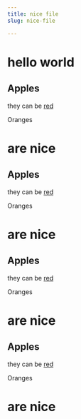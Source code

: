 ```yaml
---
title: nice file      
slug: nice-file      

---
```


<div class="bn-container">
<divclass="bn-default-styles">
<div class="bn-block-group" data-node-type="blockGroup"><div class="bn-block-outer" data-node-type="blockOuter" data-id="56fe440a-d27c-4293-bec2-f27cdd694c62"><div class="bn-block" data-node-type="blockContainer" data-id="56fe440a-d27c-4293-bec2-f27cdd694c62"><div class="bn-block-content" data-content-type="paragraph"><p class="bn-inline-content"></p></div></div></div><div class="bn-block-outer" data-node-type="blockOuter" data-id="b9fa307f-c963-4dbf-89d5-51dbcd418c8d"><div class="bn-block" data-node-type="blockContainer" data-id="b9fa307f-c963-4dbf-89d5-51dbcd418c8d"><div class="bn-block-content" data-content-type="paragraph"><p class="bn-inline-content"></p></div></div></div><div class="bn-block-outer" data-node-type="blockOuter" data-id="d5699d2b-8ba4-4b7a-892c-5a71e059b16c"><div class="bn-block" data-node-type="blockContainer" data-id="d5699d2b-8ba4-4b7a-892c-5a71e059b16c"><div class="bn-block-content" data-content-type="heading"><span class="bn-inline-content">

# hello world

</span></div></div></div><div class="bn-block-outer" data-node-type="blockOuter" data-id="bb37c029-21b0-4ec8-bd77-083a8d886828"><div class="bn-block" data-node-type="blockContainer" data-id="bb37c029-21b0-4ec8-bd77-083a8d886828"><div class="bn-block-content" data-content-type="paragraph"><p class="bn-inline-content"></p></div></div></div><div class="bn-block-outer" data-node-type="blockOuter" data-id="9b0bee90-ee65-435b-875d-47459f766b17"><div class="bn-block" data-node-type="blockContainer" data-id="9b0bee90-ee65-435b-875d-47459f766b17"><div class="bn-block-content" data-content-type="heading" data-level="2"><span class="bn-inline-content">

##  Apples

</span></div><div class="bn-block-group" data-node-type="blockGroup"><div class="bn-block-outer" data-node-type="blockOuter" data-id="b015d7b9-b466-4f9a-b76d-4a81994c4f65"><div class="bn-block" data-node-type="blockContainer" data-id="b015d7b9-b466-4f9a-b76d-4a81994c4f65"><div class="bn-block-content" data-content-type="paragraph"><p class="bn-inline-content">they can be <u>red</u></p></div></div></div></div></div></div><div class="bn-block-outer" data-node-type="blockOuter" data-id="631a7e1f-b0c4-4fff-a1d4-8eb8e4c7d1ff"><div class="bn-block" data-node-type="blockContainer" data-id="631a7e1f-b0c4-4fff-a1d4-8eb8e4c7d1ff"><div class="bn-block-content" data-content-type="paragraph"><p class="bn-inline-content"></p></div></div></div><div class="bn-block-outer" data-node-type="blockOuter" data-id="93261504-4520-46c2-8d9d-dbf2a6d3ce5b"><div class="bn-block" data-node-type="blockContainer" data-id="93261504-4520-46c2-8d9d-dbf2a6d3ce5b"><div class="bn-block-content" data-content-type="toggleListItem"><p class="bn-inline-content">Oranges</p></div><div class="bn-block-group" data-node-type="blockGroup"><div class="bn-block-outer" data-node-type="blockOuter" data-id="9d9fb9a1-9a1e-4b64-80f8-a40f5bd47bd9"><div class="bn-block" data-node-type="blockContainer" data-id="9d9fb9a1-9a1e-4b64-80f8-a40f5bd47bd9"><div class="bn-block-content" data-content-type="heading"><span class="bn-inline-content">

# are nice

</span></div></div></div></div></div></div><div class="bn-block-outer" data-node-type="blockOuter" data-id="2bb8b066-8523-4235-bc53-b6f2332ab89e"><div class="bn-block" data-node-type="blockContainer" data-id="2bb8b066-8523-4235-bc53-b6f2332ab89e"><div class="bn-block-content" data-content-type="paragraph"><p class="bn-inline-content"></p></div></div></div><div class="bn-block-outer" data-node-type="blockOuter" data-id="341d4ea5-671d-4ab2-be03-8a1c3c88cf90"><div class="bn-block" data-node-type="blockContainer" data-id="341d4ea5-671d-4ab2-be03-8a1c3c88cf90"><div class="bn-block-content" data-content-type="heading" data-level="2"><span class="bn-inline-content">

##  Apples

</span></div><div class="bn-block-group" data-node-type="blockGroup"><div class="bn-block-outer" data-node-type="blockOuter" data-id="42fc6cc6-d178-4153-a3b8-c5632955db45"><div class="bn-block" data-node-type="blockContainer" data-id="42fc6cc6-d178-4153-a3b8-c5632955db45"><div class="bn-block-content" data-content-type="paragraph"><p class="bn-inline-content">they can be <u>red</u></p></div></div></div></div></div></div><div class="bn-block-outer" data-node-type="blockOuter" data-id="5289f4fa-1cb0-4403-842b-4897583c49c3"><div class="bn-block" data-node-type="blockContainer" data-id="5289f4fa-1cb0-4403-842b-4897583c49c3"><div class="bn-block-content" data-content-type="paragraph"><p class="bn-inline-content"></p></div></div></div><div class="bn-block-outer" data-node-type="blockOuter" data-id="c6595271-46d0-4883-89b9-af4c5a02b928"><div class="bn-block" data-node-type="blockContainer" data-id="c6595271-46d0-4883-89b9-af4c5a02b928"><div class="bn-block-content" data-content-type="toggleListItem"><p class="bn-inline-content">Oranges</p></div><div class="bn-block-group" data-node-type="blockGroup"><div class="bn-block-outer" data-node-type="blockOuter" data-id="36a0594a-bde6-4135-aaf2-c05c1a264375"><div class="bn-block" data-node-type="blockContainer" data-id="36a0594a-bde6-4135-aaf2-c05c1a264375"><div class="bn-block-content" data-content-type="heading"><span class="bn-inline-content">

# are nice

</span></div></div></div><div class="bn-block-outer" data-node-type="blockOuter" data-id="35f8ba10-cfad-4cf4-9628-e96525403d52"><div class="bn-block" data-node-type="blockContainer" data-id="35f8ba10-cfad-4cf4-9628-e96525403d52"><div class="bn-block-content" data-content-type="heading" data-level="2"><span class="bn-inline-content">

##  Apples

</span></div><div class="bn-block-group" data-node-type="blockGroup"><div class="bn-block-outer" data-node-type="blockOuter" data-id="caadd827-239e-4d20-a68a-a1b2d2fc0ff6"><div class="bn-block" data-node-type="blockContainer" data-id="caadd827-239e-4d20-a68a-a1b2d2fc0ff6"><div class="bn-block-content" data-content-type="paragraph"><p class="bn-inline-content">they can be <u>red</u></p></div></div></div></div></div></div><div class="bn-block-outer" data-node-type="blockOuter" data-id="4709a45f-71ce-4de6-a8de-54f68a9852e6"><div class="bn-block" data-node-type="blockContainer" data-id="4709a45f-71ce-4de6-a8de-54f68a9852e6"><div class="bn-block-content" data-content-type="paragraph"><p class="bn-inline-content"></p></div></div></div><div class="bn-block-outer" data-node-type="blockOuter" data-id="7dde0b76-0fe5-4055-a8b3-74c61ea0e2f4"><div class="bn-block" data-node-type="blockContainer" data-id="7dde0b76-0fe5-4055-a8b3-74c61ea0e2f4"><div class="bn-block-content" data-content-type="toggleListItem"><p class="bn-inline-content">Oranges</p></div><div class="bn-block-group" data-node-type="blockGroup"><div class="bn-block-outer" data-node-type="blockOuter" data-id="32cdb165-528f-46ee-88fe-5c5828af603b"><div class="bn-block" data-node-type="blockContainer" data-id="32cdb165-528f-46ee-88fe-5c5828af603b"><div class="bn-block-content" data-content-type="heading"><span class="bn-inline-content">

# are nice

</span></div></div></div><div class="bn-block-outer" data-node-type="blockOuter" data-id="d1e33753-51c3-4385-92bd-2fbb7ae22729"><div class="bn-block" data-node-type="blockContainer" data-id="d1e33753-51c3-4385-92bd-2fbb7ae22729"><div class="bn-block-content" data-content-type="heading" data-level="2"><span class="bn-inline-content">

##  Apples

</span></div><div class="bn-block-group" data-node-type="blockGroup"><div class="bn-block-outer" data-node-type="blockOuter" data-id="b760e593-f604-4bf5-9e22-ce0d4f0c648e"><div class="bn-block" data-node-type="blockContainer" data-id="b760e593-f604-4bf5-9e22-ce0d4f0c648e"><div class="bn-block-content" data-content-type="paragraph"><p class="bn-inline-content">they can be <u>red</u></p></div></div></div></div></div></div><div class="bn-block-outer" data-node-type="blockOuter" data-id="b6cbf550-2afc-4469-89df-d334b76ff72c"><div class="bn-block" data-node-type="blockContainer" data-id="b6cbf550-2afc-4469-89df-d334b76ff72c"><div class="bn-block-content" data-content-type="paragraph"><p class="bn-inline-content"></p></div></div></div><div class="bn-block-outer" data-node-type="blockOuter" data-id="30b48b28-0bae-4353-b4b8-4d3e5c8faa17"><div class="bn-block" data-node-type="blockContainer" data-id="30b48b28-0bae-4353-b4b8-4d3e5c8faa17"><div class="bn-block-content" data-content-type="toggleListItem"><p class="bn-inline-content">Oranges</p></div><div class="bn-block-group" data-node-type="blockGroup"><div class="bn-block-outer" data-node-type="blockOuter" data-id="e43bad17-6ada-475b-ab5e-2c2d443a4035"><div class="bn-block" data-node-type="blockContainer" data-id="e43bad17-6ada-475b-ab5e-2c2d443a4035"><div class="bn-block-content" data-content-type="heading"><span class="bn-inline-content">

# are nice

</span></div></div></div></div></div></div></div></div></div></div></div></div><div class="bn-block-outer" data-node-type="blockOuter" data-id="951805b1-ae32-408f-a75c-1cffd141bbff"><div class="bn-block" data-node-type="blockContainer" data-id="951805b1-ae32-408f-a75c-1cffd141bbff"><div class="bn-block-content" data-content-type="paragraph"><p class="bn-inline-content"></p></div><div class="bn-block-group" data-node-type="blockGroup"><div class="bn-block-outer" data-node-type="blockOuter" data-id="0848a12d-3490-494a-b66c-077df15814cd"><div class="bn-block" data-node-type="blockContainer" data-id="0848a12d-3490-494a-b66c-077df15814cd"><div class="bn-block-content" data-content-type="paragraph"><p class="bn-inline-content"></p></div></div></div></div></div></div><div class="bn-block-outer" data-node-type="blockOuter" data-id="4fe4f5db-1e0e-4b75-b41e-775a005ce27c"><div class="bn-block" data-node-type="blockContainer" data-id="4fe4f5db-1e0e-4b75-b41e-775a005ce27c"><div class="bn-block-content" data-content-type="paragraph"><p class="bn-inline-content"></p></div></div></div></div>
  </div>
  </div>
          
        
          
          


